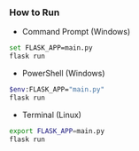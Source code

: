 ### How to Run
- Command Prompt (Windows)
```bash
set FLASK_APP=main.py
flask run
```
- PowerShell (Windows)
```bash
$env:FLASK_APP="main.py"
flask run
```
- Terminal (Linux)
```bash
export FLASK_APP=main.py
flask run
```